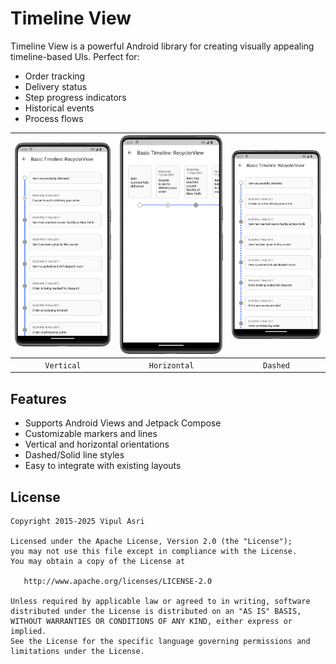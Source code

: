 # Timeline View

Timeline View is a powerful Android library for creating visually appealing timeline-based UIs. Perfect for:

* Order tracking
* Delivery status
* Step progress indicators
* Historical events
* Process flows

| ![vertical](assets/timeline-vertical.png) | ![vertical](assets/timeline-horizontal.png) |  ![vertical](assets/timeline-dashed.png)   |
|:-----------------------------------------:|:-------------------------------------------:|:------------------------------------------:|
|                `Vertical`                 |                `Horizontal`                 |                  `Dashed`                  |

## Features
- Supports Android Views and Jetpack Compose
- Customizable markers and lines
- Vertical and horizontal orientations
- Dashed/Solid line styles
- Easy to integrate with existing layouts

## License

```
Copyright 2015-2025 Vipul Asri

Licensed under the Apache License, Version 2.0 (the "License");
you may not use this file except in compliance with the License.
You may obtain a copy of the License at

   http://www.apache.org/licenses/LICENSE-2.0

Unless required by applicable law or agreed to in writing, software
distributed under the License is distributed on an "AS IS" BASIS,
WITHOUT WARRANTIES OR CONDITIONS OF ANY KIND, either express or implied.
See the License for the specific language governing permissions and
limitations under the License.
```